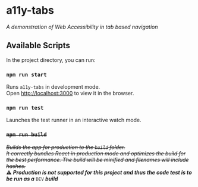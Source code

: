 # a11y-tabs
_A demonstration of Web Accessibility in tab based navigation_

## Available Scripts

In the project directory, you can run:

### `npm run start`

Runs `a11y-tabs` in development mode.\
Open [http://localhost:3000](http://localhost:3000) to view it in the browser.

### `npm run test`

Launches the test runner in an interactive watch mode.
### ~~`npm run build`~~

~~_Builds the app for production to the `build` folder._~~\
~~_It correctly bundles React in production mode and optimizes the build for the best performance.  The build will be minified and filenames will include hashes._~~\
:warning: ___Production is not supported for this project and thus the code test is to be run as a___ `DEV` ___build___
